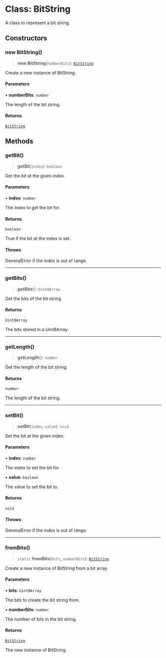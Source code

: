 # Class: BitString

A class to represent a bit string.

## Constructors

### new BitString()

> **new BitString**(`numberBits`): [`BitString`](BitString.md)

Create a new instance of BitString.

#### Parameters

• **numberBits**: `number`

The length of the bit string.

#### Returns

[`BitString`](BitString.md)

## Methods

### getBit()

> **getBit**(`index`): `boolean`

Get the bit at the given index.

#### Parameters

• **index**: `number`

The index to get the bit for.

#### Returns

`boolean`

True if the bit at the index is set.

#### Throws

GeneralError if the index is out of range.

***

### getBits()

> **getBits**(): `Uint8Array`

Get the bits of the bit string.

#### Returns

`Uint8Array`

The bits stored in a Uint8Array.

***

### getLength()

> **getLength**(): `number`

Get the length of the bit string.

#### Returns

`number`

The length of the bit string.

***

### setBit()

> **setBit**(`index`, `value`): `void`

Set the bit at the given index.

#### Parameters

• **index**: `number`

The index to set the bit for.

• **value**: `boolean`

The value to set the bit to.

#### Returns

`void`

#### Throws

GeneralError if the index is out of range.

***

### fromBits()

> `static` **fromBits**(`bits`, `numberBits`): [`BitString`](BitString.md)

Create a new instance of BitString from a bit array.

#### Parameters

• **bits**: `Uint8Array`

The bits to create the bit string from.

• **numberBits**: `number`

The number of bits in the bit string.

#### Returns

[`BitString`](BitString.md)

The new instance of BitString.
